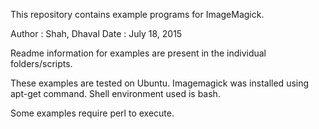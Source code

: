 This repository contains example programs for ImageMagick.

Author : Shah, Dhaval
Date : July 18, 2015

Readme information for examples are present in the individual folders/scripts.

These examples are tested on Ubuntu. Imagemagick was installed using apt-get command.
Shell environment used is bash.

Some examples require perl to execute.

